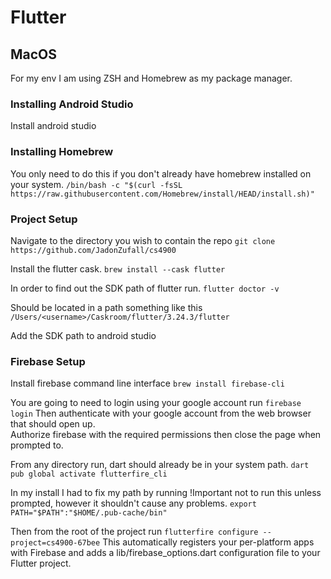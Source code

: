 # Flutter
## MacOS
For my env I am using ZSH and Homebrew as my package manager.

### Installing Android Studio
Install android studio

### Installing Homebrew
You only need to do this if you don't already have homebrew installed on your system.
`/bin/bash -c "$(curl -fsSL https://raw.githubusercontent.com/Homebrew/install/HEAD/install.sh)"`

### Project Setup
Navigate to the directory you wish to contain the repo
`git clone https://github.com/JadonZufall/cs4900`

Install the flutter cask.
`brew install --cask flutter`

In order to find out the SDK path of flutter run.
`flutter doctor -v`

Should be located in a path something like this
`/Users/<username>/Caskroom/flutter/3.24.3/flutter`

Add the SDK path to android studio

### Firebase Setup
Install firebase command line interface
`brew install firebase-cli`

You are going to need to login using your google account run
`firebase login`
Then authenticate with your google account from the web browser that should open up.  
Authorize firebase with the required permissions then close the page when prompted to.

From any directory run, dart should already be in your system path.
`dart pub global activate flutterfire_cli`

In my install I had to fix my path by running
!Important not to run this unless prompted, however it shouldn't cause any problems.
`export PATH="$PATH":"$HOME/.pub-cache/bin"`

Then from the root of the project run
`flutterfire configure --project=cs4900-67bee`
This automatically registers your per-platform apps with Firebase and adds a lib/firebase_options.dart configuration file to your Flutter project. 

